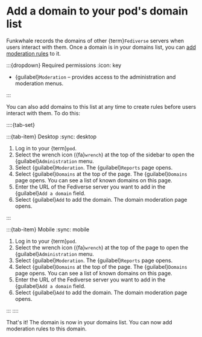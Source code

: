 # Add a domain to your pod's domain list

Funkwhale records the domains of other {term}`Fediverse` servers when users interact with them. Once a domain is in your domains list, you can [add moderation rules](rules/add.md) to it.

:::{dropdown} Required permissions
:icon: key

- {guilabel}`Moderation` – provides access to the administration and moderation menus.

:::

You can also add domains to this list at any time to create rules before users interact with them. To do this:

::::{tab-set}

:::{tab-item} Desktop
:sync: desktop

1. Log in to your {term}`pod`.
2. Select the wrench icon ({fa}`wrench`) at the top of the sidebar to open the {guilabel}`Administration` menu.
3. Select {guilabel}`Moderation`. The {guilabel}`Reports` page opens.
4. Select {guilabel}`Domains` at the top of the page. The {guilabel}`Domains` page opens. You can see a list of known domains on this page.
5. Enter the URL of the Fediverse server you want to add in the {guilabel}`Add a domain` field.
6. Select {guilabel}`Add` to add the domain. The domain moderation page opens.

:::

:::{tab-item} Mobile
:sync: mobile

1. Log in to your {term}`pod`.
2. Select the wrench icon ({fa}`wrench`) at the top of the page to open the {guilabel}`Administration` menu.
3. Select {guilabel}`Moderation`. The {guilabel}`Reports` page opens.
4. Select {guilabel}`Domains` at the top of the page. The {guilabel}`Domains` page opens. You can see a list of known domains on this page.
5. Enter the URL of the Fediverse server you want to add in the {guilabel}`Add a domain` field.
6. Select {guilabel}`Add` to add the domain. The domain moderation page opens.

:::
::::

That's it! The domain is now in your domains list. You can now add moderation rules to this domain.
